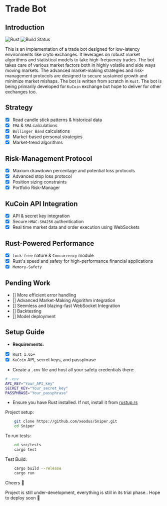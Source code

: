 # Trade Bot 

## Introduction

![Rust](https://img.shields.io/badge/Rust-006845?style=flat&logo=rust&logoColor=white&labelColor=333333)
![Build Status](https://github.com/xeodus/Sniper/actions/workflows/rust.yml/badge.svg)

This is an implementation of a trade bot designed for low-latency environments like cryto exchanges. It leverages on robust market algorithms and statistical models to take high-frequency trades. The bot takes care of various market factors both in highly volatile and side ways moving markets. The advanced market-making strategies and risk-management protocols are designed to secure sustained growth and minimize market mishaps. The bot is written from scratch in ```Rust```. The bot is being primarily developed for ```KuCoin``` exchange but hope to deliver for other exchanges too.

## Strategy

- [x] Read candle stick patterns & historical data
- [x] ```EMA``` & ```SMA``` calculations
- [x] ```Bollinger Band``` calculations
- [x] Market-based personal strategies
- [x] Market-trend algorithms

## Risk-Management Protocol

- [x] Maxium drawdown percentage and potential loss protocols
- [x] Advanced stop loss protocol
- [x] Position sizing constraints
- [x] Portfolio Risk-Manager

## KuCoin API Integration

- [x] API & secret key integration
- [x] Secure ```HMAC-SHA256``` authentication
- [x] Real time market data and order execution using WebSockets

## Rust-Powered Performance

- [x] ```Lock-free``` nature & ```Concurrency``` module
- [x] Rust's speed and safety for high-performance financial applications
- [x] ```Memory-Safety```

## Pending Work

- [] More efficient error handling
- [] Advanced Market-Making Algorithm integration
- [] Seemless and blazing-fast WebSocket Integration
- [] Backtesting
- [] Model deployment

## Setup Guide

- **Requirements:** 
- [x] ```Rust 1.65+```
- [x] ```KuCoin``` API, secret keys, and passphrase

- Create a ```.env``` file and host all your safety credentials there:

```bash
# .env
API_KEY="Your_API_key"
SECRET_KEY="Your_secret_key"
PASSPHRASE="Your_passphrase"
```

- Ensure you have Rust installed. If not, install it from [rustup.rs](https://rustup.rs)

Project setup:

```bash
    git clone https://github.com/xeodus/Sniper.git
    cd Sniper
```
To run tests:

```bash
    cd src/tests
    cargo test
```

Test Build:

```bash
    cargo build --release
    cargo run
```

Cheers 🍻

Project is still under-development, everything is still in its trial phase..
Hope to deploy soon 🤞

